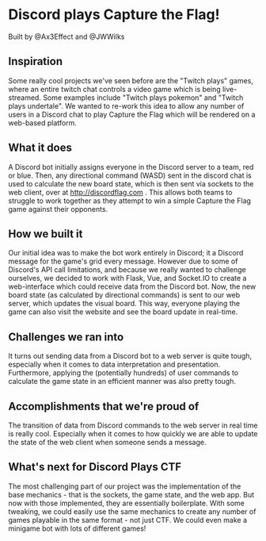 # Discord plays Capture the Flag!
Built by @Ax3Effect and @JWWilks

## Inspiration
Some really cool projects we've seen before are the "Twitch plays" games, where an entire twitch chat controls a video game which is being live-streamed. Some examples include "Twitch plays pokemon" and "Twitch plays undertale". We wanted to re-work this idea to allow any number of users in a Discord chat to play Capture the Flag which will be rendered on a web-based platform.

## What it does
A Discord bot initially assigns everyone in the Discord server to a team, red or blue. Then, any directional command (WASD) sent in the discord chat is used to calculate the new board state, which is then sent via sockets to the web client, over at http://discordflag.com . This allows both teams to struggle to work together as they attempt to win a simple Capture the Flag game against their opponents.

## How we built it
Our initial idea was to make the bot work entirely in Discord; it a Discord message for the game's grid every message. However due to some of Discord's API call limitations, and because we really wanted to challenge ourselves, we decided to work with Flask, Vue, and Socket.IO to create a web-interface which could receive data from the Discord bot. Now, the new board state (as calculated by directional commands) is sent to our web server, which updates the visual board. This way, everyone playing the game can also visit the website and see the board update in real-time.

## Challenges we ran into
It turns out sending data from a Discord bot to a web server is quite tough, especially when it comes to data interpretation and presentation. Furthermore, applying the (potentially hundreds) of user commands to calculate the game state in an efficient manner was also pretty tough.

## Accomplishments that we're proud of
The transition of data from Discord commands to the web server in real time is really cool. Especially when it comes to how quickly we are able to update the state of the web client when someone sends a message.

## What's next for Discord Plays CTF
The most challenging part of our project was the implementation of the base mechanics - that is the sockets, the game state, and the web app. But now with those implemented, they are essentially boilerplate. With some tweaking, we could easily use the same mechanics to create any number of games playable in the same format - not just CTF. We could even make a minigame bot with lots of different games!
